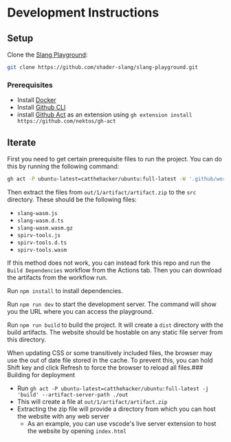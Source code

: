 # Development Instructions

## Setup

Clone the [Slang Playground](https://github.com/shader-slang/slang-playground):

```bash
git clone https://github.com/shader-slang/slang-playground.git
```

### Prerequisites

* Install [Docker](https://www.docker.com/get-started/)
* Install [Github CLI](https://cli.github.com/)
* install [Github Act](https://github.com/nektos/gh-act) as an extension using `gh extension install https://github.com/nektos/gh-act`

## Iterate

First you need to get certain prerequisite files to run the project. You can do this by running the following command:

```bash
gh act -P ubuntu-latest=catthehacker/ubuntu:full-latest -W '.github/workflows/build-dependencies.yml' --artifact-server-path ./out
```

Then extract the files from `out/1/artifact/artifact.zip` to the `src` directory. These should be the following files:

* `slang-wasm.js`
* `slang-wasm.d.ts`
* `slang-wasm.wasm.gz`
* `spirv-tools.js`
* `spirv-tools.d.ts`
* `spirv-tools.wasm`

If this method does not work, you can instead fork this repo and run the `Build Dependencies` workflow from the Actions tab. Then you can download the artifacts from the workflow run.

Run `npm install` to install dependencies.

Run `npm run dev` to start the development server. The command will show you the URL where you can access the playground.

Run `npm run build` to build the project. It will create a `dist` directory with the build artifacts. The website should be hostable on any static file server from this directory.

When updating CSS or some transitively included files, the browser may use the out of date file stored in the cache. To prevent this, you can hold Shift key and click Refresh to force the browser to reload all files.### Building for deployment

* Run `gh act -P ubuntu-latest=catthehacker/ubuntu:full-latest -j 'build' --artifact-server-path ./out`
* This will create a file at `out/1/artifact/artifact.zip`
* Extracting the zip file will provide a directory from which you can host the website with any web server
    * As an example, you can use vscode's live server extension to host the website by opening `index.html`

